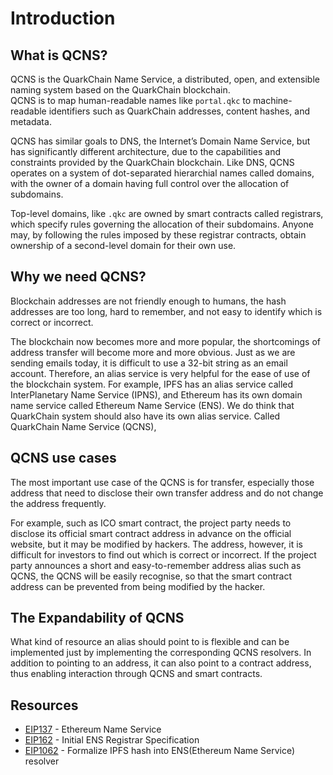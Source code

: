 # Introduction

## What is QCNS?
QCNS is the QuarkChain Name Service, a distributed, open, and extensible naming system based on the QuarkChain blockchain.  
QCNS is to map human-readable names like `portal.qkc` to machine-readable identifiers such as QuarkChain addresses, content hashes, and metadata.

QCNS has similar goals to DNS, the Internet’s Domain Name Service, but has significantly different architecture, due to the capabilities and constraints provided by the QuarkChain blockchain. Like DNS, QCNS operates on a system of dot-separated hierarchial names called domains, with the owner of a domain having full control over the allocation of subdomains.

Top-level domains, like `.qkc` are owned by smart contracts called registrars, which specify rules governing the allocation of their subdomains. Anyone may, by following the rules imposed by these registrar contracts, obtain ownership of a second-level domain for their own use.

## Why we need QCNS?
Blockchain addresses are not friendly enough to humans, the hash addresses are too long, hard to remember, and not easy to identify which is correct or incorrect.  

The blockchain now becomes more and more popular, the shortcomings of address transfer will become more and more obvious. Just as we are sending emails today, it is difficult to use a 32-bit string as an email account. Therefore, an alias service is very helpful for the ease of use of the blockchain system. For example, IPFS has an alias service called InterPlanetary Name Service (IPNS), and Ethereum has its own domain name service called Ethereum Name Service (ENS). We do think that QuarkChain system should also have its own alias service. Called QuarkChain Name Service (QCNS),

## QCNS use cases
The most important use case of the QCNS is for transfer, especially those address that need to disclose their own transfer address and do not change the address frequently.

For example, such as ICO smart contract, the project party needs to disclose its official smart contract address in advance on the official website, but it may be modified by hackers. The address, however, it is difficult for investors to find out which is correct or incorrect. If the project party announces a short and easy-to-remember address alias such as QCNS, the QCNS will be easily recognise, so that the smart contract address can be prevented from being modified by the hacker.

## The Expandability of QCNS
What kind of resource an alias should point to is flexible and can be implemented just by implementing the corresponding QCNS resolvers. In addition to pointing to an address, it can also point to a contract address, thus enabling interaction through QCNS and smart contracts.

## Resources
- [EIP137](https://github.com/ethereum/EIPs/blob/master/EIPS/eip-137.md) - Ethereum Name Service
- [EIP162](https://github.com/ethereum/EIPs/blob/master/EIPS/eip-162.md) - Initial ENS Registrar Specification
- [EIP1062](https://github.com/ethereum/EIPs/blob/master/EIPS/eip-1062.md) - Formalize IPFS hash into ENS(Ethereum Name Service) resolver

